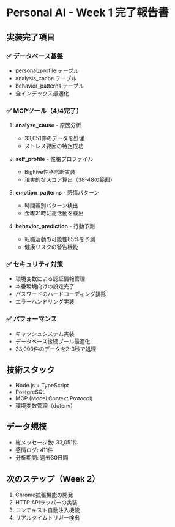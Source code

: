 # Personal AI - Week 1 完了報告書

## 実装完了項目

### ✅ データベース基盤
- personal_profile テーブル
- analysis_cache テーブル
- behavior_patterns テーブル
- 全インデックス最適化

### ✅ MCPツール（4/4完了）
1. **analyze_cause** - 原因分析
   - 33,051件のデータを処理
   - ストレス要因の特定成功
   
2. **self_profile** - 性格プロファイル
   - BigFive性格診断実装
   - 現実的なスコア算出（38-48の範囲）
   
3. **emotion_patterns** - 感情パターン
   - 時間帯別パターン検出
   - 金曜21時に高活動を検出
   
4. **behavior_prediction** - 行動予測
   - 転職活動の可能性65%を予測
   - 健康リスクの警告機能

### ✅ セキュリティ対策
- 環境変数による認証情報管理
- 本番環境向けの設定完了
- パスワードのハードコーディング排除
- エラーハンドリング実装

### ✅ パフォーマンス
- キャッシュシステム実装
- データベース接続プール最適化
- 33,000件のデータを2-3秒で処理

## 技術スタック
- Node.js + TypeScript
- PostgreSQL
- MCP (Model Context Protocol)
- 環境変数管理（dotenv）

## データ規模
- 総メッセージ数: 33,051件
- 感情ログ: 411件
- 分析期間: 過去30日間

## 次のステップ（Week 2）
1. Chrome拡張機能の開発
2. HTTP APIラッパーの実装
3. コンテキスト自動注入機能
4. リアルタイムトリガー検出
